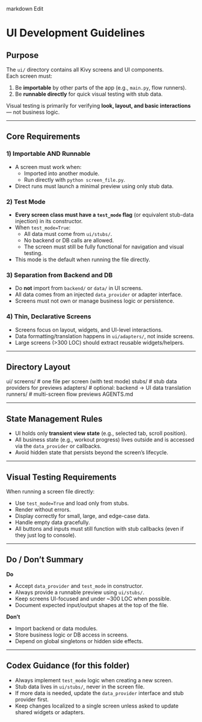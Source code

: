 
markdown
Edit
# UI Development Guidelines

## Purpose
The `ui/` directory contains all Kivy screens and UI components.  
Each screen must:
1. Be **importable** by other parts of the app (e.g., `main.py`, flow runners).
2. Be **runnable directly** for quick visual testing with stub data.

Visual testing is primarily for verifying **look, layout, and basic interactions** — not business logic.

---

## Core Requirements

### 1) Importable AND Runnable
- A screen must work when:
  - Imported into another module.
  - Run directly with `python screen_file.py`.
- Direct runs must launch a minimal preview using only stub data.

### 2) Test Mode
- **Every screen class must have a `test_mode` flag** (or equivalent stub-data injection) in its constructor.
- When `test_mode=True`:
  - All data must come from `ui/stubs/`.
  - No backend or DB calls are allowed.
  - The screen must still be fully functional for navigation and visual testing.
- This mode is the default when running the file directly.

### 3) Separation from Backend and DB
- Do **not** import from `backend/` or `data/` in UI screens.
- All data comes from an injected `data_provider` or adapter interface.
- Screens must not own or manage business logic or persistence.

### 4) Thin, Declarative Screens
- Screens focus on layout, widgets, and UI-level interactions.
- Data formatting/translation happens in `ui/adapters/`, not inside screens.
- Large screens (>300 LOC) should extract reusable widgets/helpers.

---

## Directory Layout

ui/
screens/ # one file per screen (with test mode)
stubs/ # stub data providers for previews
adapters/ # optional: backend → UI data translation
runners/ # multi-screen flow previews
AGENTS.md

---

## State Management Rules
- UI holds only **transient view state** (e.g., selected tab, scroll position).
- All business state (e.g., workout progress) lives outside and is accessed via the `data_provider` or callbacks.
- Avoid hidden state that persists beyond the screen’s lifecycle.

---

## Visual Testing Requirements
When running a screen file directly:
- Use `test_mode=True` and load only from stubs.
- Render without errors.
- Display correctly for small, large, and edge-case data.
- Handle empty data gracefully.
- All buttons and inputs must still function with stub callbacks (even if they just log to console).

---

## Do / Don’t Summary

**Do**
- Accept `data_provider` and `test_mode` in constructor.
- Always provide a runnable preview using `ui/stubs/`.
- Keep screens UI-focused and under ~300 LOC when possible.
- Document expected input/output shapes at the top of the file.

**Don’t**
- Import backend or data modules.
- Store business logic or DB access in screens.
- Depend on global singletons or hidden side effects.

---

## Codex Guidance (for this folder)
- Always implement `test_mode` logic when creating a new screen.
- Stub data lives in `ui/stubs/`, never in the screen file.
- If more data is needed, update the `data_provider` interface and stub provider first.
- Keep changes localized to a single screen unless asked to update shared widgets or adapters.